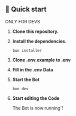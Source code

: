 ## 🚀 Quick start

ONLY FOR DEVS

1.  **Clone this repository.**
2.  **Install the dependencies.**

    ```shell
    bun installer
    ```
3.  **Clone .env.example to .env**
4.  **Fill in the .env Data**
5.  **Start the Bot**

    ```shell
    bun dev
    ```
4.  **Start editing the Code**

      The Bot is now running`!